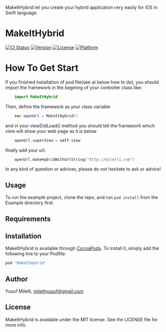 MakeItHybrid let you create your hybrid application very easily for iOS in Swift language.

# MakeItHybrid

[![CI Status](http://img.shields.io/travis/miletliyusuf/MakeItHybrid.svg?style=flat)](https://travis-ci.org/miletliyusuf/MakeItHybrid)
[![Version](https://img.shields.io/cocoapods/v/MakeItHybrid.svg?style=flat)](http://cocoapods.org/pods/MakeItHybrid)
[![License](https://img.shields.io/cocoapods/l/MakeItHybrid.svg?style=flat)](http://cocoapods.org/pods/MakeItHybrid)
[![Platform](https://img.shields.io/cocoapods/p/MakeItHybrid.svg?style=flat)](http://cocoapods.org/pods/MakeItHybrid)

# How To Get Start

 If you finished installation of pod file(see at below how to do), you should import the framework in the begining of your controller class like:

```swift
	import MakeItHybrid
```
Then, define the framework as your class variable
```swift
	var openUrl = MakeItHybrid()
```
and in your viewDidLoad() method you should tell the framework which view will show your web page as it is below
```swift
	openUrl.superView = self.view
```
finally add your url:
```swift
	openUrl.makeHybridWithUrlString("http://miletli.com")
```
In any kind of question or advices, please do not hesitate to ask or advice!

## Usage

To run the example project, clone the repo, and run `pod install` from the Example directory first.

## Requirements

## Installation

MakeItHybrid is available through [CocoaPods](http://cocoapods.org). To install
it, simply add the following line to your Podfile:

```ruby
pod "MakeItHybrid"
```

## Author

Yusuf Miletli, miletliyusuf@gmail.com

## License

MakeItHybrid is available under the MIT license. See the LICENSE file for more info.
